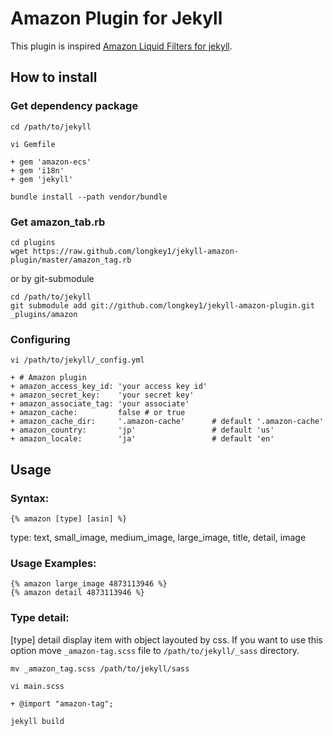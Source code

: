 # Amazon Plugin for Jekyll
This  plugin is inspired [Amazon Liquid Filters for jekyll](http://base0.net/posts/amazon-liquid-filters-for-jekyll/).

## How to install

### Get dependency package

    cd /path/to/jekyll

    vi Gemfile

    + gem 'amazon-ecs'
    + gem 'i18n'
    + gem 'jekyll'

    bundle install --path vendor/bundle


### Get amazon_tab.rb

    cd plugins
    wget https://raw.github.com/longkey1/jekyll-amazon-plugin/master/amazon_tag.rb


or by git-submodule

    cd /path/to/jekyll
    git submodule add git://github.com/longkey1/jekyll-amazon-plugin.git _plugins/amazon


### Configuring

    vi /path/to/jekyll/_config.yml

    + # Amazon plugin
    + amazon_access_key_id: 'your access key id'
    + amazon_secret_key:    'your secret key'
    + amazon_associate_tag: 'your associate'
    + amazon_cache:         false # or true
    + amazon_cache_dir:     '.amazon-cache'      # default '.amazon-cache'
    + amazon_country:       'jp'                 # default 'us'
    + amazon_locale:        'ja'                 # default 'en'


## Usage

### Syntax:

    {% amazon [type] [asin] %}

type: text, small_image, medium_image, large_image, title, detail, image

### Usage Examples:

    {% amazon large_image 4873113946 %}
    {% amazon detail 4873113946 %}

### Type detail:

[type] detail display item with object layouted by css.
If you want to use this option move `_amazon-tag.scss` file to `/path/to/jekyll/_sass` directory.

    mv _amazon_tag.scss /path/to/jekyll/sass

    vi main.scss

    + @import "amazon-tag";

    jekyll build

